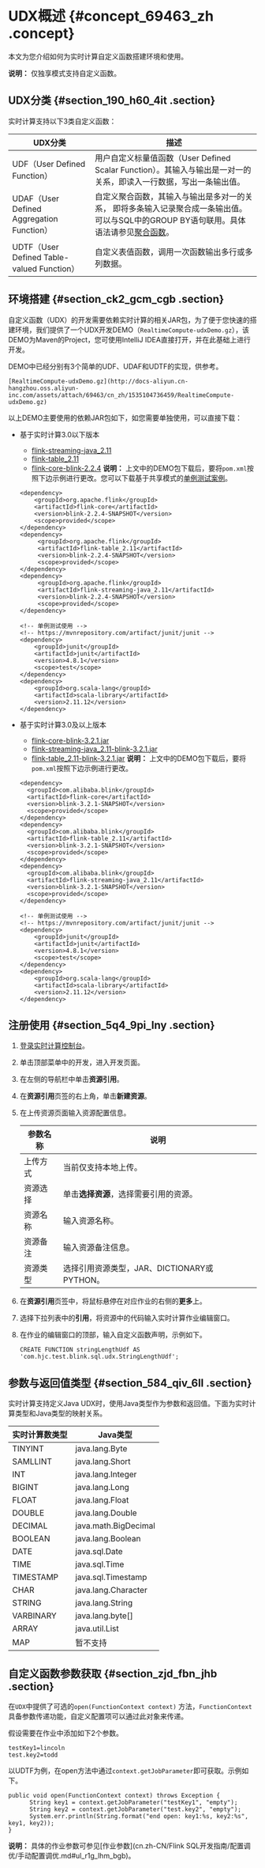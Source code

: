 # UDX概述 {#concept_69463_zh .concept}

本文为您介绍如何为实时计算自定义函数搭建环境和使用。

**说明：** 仅独享模式支持自定义函数。

## UDX分类 {#section_190_h60_4it .section}

实时计算支持以下3类自定义函数：

|UDX分类|描述|
|-----|--|
|UDF（User Defined Function）|用户自定义标量值函数（User Defined Scalar Function）。其输入与输出是一对一的关系，即读入一行数据，写出一条输出值。|
|UDAF（User Defined Aggregation Function）|自定义聚合函数，其输入与输出是多对一的关系， 即将多条输入记录聚合成一条输出值。可以与SQL中的GROUP BY语句联用。具体语法请参见[聚合函数](../../../../cn.zh-CN/开发/SQL及函数/内建函数/聚合函数.md#)。|
|UDTF（User Defined Table-valued Function）|自定义表值函数，调用一次函数输出多行或多列数据。|

## 环境搭建 {#section_ck2_gcm_cgb .section}

自定义函数（UDX）的开发需要依赖实时计算的相关JAR包，为了便于您快速的搭建环境，我们提供了一个UDX开发DEMO（`RealtimeCompute-udxDemo.gz`），该DEMO为Maven的Project，您可使用IntelliJ IDEA直接打开，并在此基础上进行开发。

DEMO中已经分别有3个简单的UDF、UDAF和UDTF的实现，供参考。

`[RealtimeCompute-udxDemo.gz](http://docs-aliyun.cn-hangzhou.oss.aliyun-inc.com/assets/attach/69463/cn_zh/1535104736459/RealtimeCompute-udxDemo.gz)`

以上DEMO主要使用的依赖JAR包如下，如您需要单独使用，可以直接下载：

-   基于实时计算3.0以下版本

    -   [flink-streaming-java\_2.11](http://docs-aliyun.cn-hangzhou.oss.aliyun-inc.com/assets/attach/98378/cn_zh/1543327398632/flink-streaming-java_2.11-blink-2.2.4.jar)
    -   [flink-table\_2.11](http://docs-aliyun.cn-hangzhou.oss.aliyun-inc.com/assets/attach/98378/cn_zh/1543327437386/flink-table_2.11-blink-2.2.4.jar)
    -   [flink-core-blink-2.2.4](http://docs-aliyun.cn-hangzhou.oss.aliyun-inc.com/assets/attach/98378/cn_zh/1543326995841/flink-core-blink-2.2.4.jar)
    **说明：** 上文中的DEMO包下载后，要将`pom.xml`按照下边示例进行更改。您可以下载基于共享模式的[单例测试案例](http://docs-aliyun.cn-hangzhou.oss.aliyun-inc.com/assets/attach/98378/cn_zh/1557294154462/RealtimeCompute-udxDemo.zip)。

    ``` {#codeblock_m93_8xh_puo .language-java}
    <dependency>
        <groupId>org.apache.flink</groupId>
        <artifactId>flink-core</artifactId>
        <version>blink-2.2.4-SNAPSHOT</version>
        <scope>provided</scope>
    </dependency>
    <dependency>
         <groupId>org.apache.flink</groupId>
         <artifactId>flink-table_2.11</artifactId>
         <version>blink-2.2.4-SNAPSHOT</version>
         <scope>provided</scope>
    </dependency> 
    <dependency>
         <groupId>org.apache.flink</groupId>
         <artifactId>flink-streaming-java_2.11</artifactId>
         <version>blink-2.2.4-SNAPSHOT</version>
         <scope>provided</scope>
    </dependency>
    
    <!-- 单例测试使用 -->
    <!-- https://mvnrepository.com/artifact/junit/junit -->
    <dependency>
        <groupId>junit</groupId>
        <artifactId>junit</artifactId>
        <version>4.8.1</version>
        <scope>test</scope>
    </dependency>
    <dependency>
        <groupId>org.scala-lang</groupId>
        <artifactId>scala-library</artifactId>
        <version>2.11.12</version>
    </dependency> 
    ```

-   基于实时计算3.0及以上版本

    -   [flink-core-blink-3.2.1.jar](http://docs-aliyun.cn-hangzhou.oss.aliyun-inc.com/assets/attach/98378/cn_zh/1557279822540/flink-core-blink-3.2.1.jar)
    -   [flink-streaming-java\_2.11-blink-3.2.1.jar](http://docs-aliyun.cn-hangzhou.oss.aliyun-inc.com/assets/attach/98378/cn_zh/1557279865869/flink-streaming-java_2.11-blink-3.2.1.jar)
    -   [flink-table\_2.11-blink-3.2.1.jar](http://docs-aliyun.cn-hangzhou.oss.aliyun-inc.com/assets/attach/98378/cn_zh/1557279936582/flink-table_2.11-blink-3.2.1.jar)
    **说明：** 上文中的DEMO包下载后，要将`pom.xml`按照下边示例进行更改。

    ``` {#codeblock_lj9_1sg_sqq .language-java}
    <dependency>
      <groupId>com.alibaba.blink</groupId>
      <artifactId>flink-core</artifactId>
      <version>blink-3.2.1-SNAPSHOT</version>
      <scope>provided</scope>
    </dependency>
    <dependency>
      <groupId>com.alibaba.blink</groupId>
      <artifactId>flink-table_2.11</artifactId>
      <version>blink-3.2.1-SNAPSHOT</version>
      <scope>provided</scope>
    </dependency>
    <dependency>
      <groupId>com.alibaba.blink</groupId>
      <artifactId>flink-streaming-java_2.11</artifactId>
      <version>blink-3.2.1-SNAPSHOT</version>
      <scope>provided</scope>
    </dependency>     
    
    <!-- 单例测试使用 -->
    <!-- https://mvnrepository.com/artifact/junit/junit -->
    <dependency>
        <groupId>junit</groupId>
        <artifactId>junit</artifactId>
        <version>4.8.1</version>
        <scope>test</scope>
    </dependency>
    <dependency>
        <groupId>org.scala-lang</groupId>
        <artifactId>scala-library</artifactId>
        <version>2.11.12</version>
    </dependency> 
    ```


## 注册使用 {#section_5q4_9pi_lny .section}

1.  [登录实时计算控制台](https://stream.console.aliyun.com)。
2.  单击顶部菜单中的开发，进入开发页面。
3.  在左侧的导航栏中单击**资源引用**。
4.  在**资源引用**页签的右上角，单击**新建资源**。
5.  在上传资源页面输入资源配置信息。

    |参数名称|说明|
    |----|--|
    |上传方式|当前仅支持本地上传。|
    |资源选择|单击**选择资源**，选择需要引用的资源。|
    |资源名称|输入资源名称。|
    |资源备注|输入资源备注信息。|
    |资源类型|选择引用资源类型，JAR、DICTIONARY或PYTHON。|

6.  在**资源引用**页签中，将鼠标悬停在对应作业的右侧的**更多**上。
7.  选择下拉列表中的**引用**，将资源中的代码输入实时计算作业编辑窗口。
8.  在作业的编辑窗口的顶部，输入自定义函数声明，示例如下。

    ``` {#codeblock_jpv_uww_av5 .language-SQL}
    CREATE FUNCTION stringLengthUdf AS 'com.hjc.test.blink.sql.udx.StringLengthUdf';
    ```


## 参数与返回值类型 {#section_584_qiv_6ll .section}

实时计算支持定义Java UDX时，使用Java类型作为参数和返回值。下面为实时计算类型和Java类型的映射关系。

|实时计算数类型|Java类型|
|-------|------|
|TINYINT|java.lang.Byte|
|SAMLLINT|java.lang.Short|
|INT|java.lang.Integer|
|BIGINT|java.lang.Long|
|FLOAT|java.lang.Float|
|DOUBLE|java.lang.Double|
|DECIMAL|java.math.BigDecimal|
|BOOLEAN|java.lang.Boolean|
|DATE|java.sql.Date|
|TIME|java.sql.Time|
|TIMESTAMP|java.sql.Timestamp|
|CHAR|java.lang.Character|
|STRING|java.lang.String|
|VARBINARY|java.lang.byte\[\]|
|ARRAY|java.util.List|
|MAP|暂不支持|

## 自定义函数参数获取 {#section_zjd_fbn_jhb .section}

在`UDX`中提供了可选的`open(FunctionContext context)` 方法，`FunctionContext`具备参数传递功能，自定义配置项可以通过此对象来传递。

假设需要在作业中添加如下2个参数。

```language-java
testKey1=lincoln
test.key2=todd
```

以UDTF为例，在open方法中通过`context.getJobParameter`即可获取。示例如下。

```language-java
public void open(FunctionContext context) throws Exception {
      String key1 = context.getJobParameter("testKey1", "empty");
      String key2 = context.getJobParameter("test.key2", "empty");
      System.err.println(String.format("end open: key1:%s, key2:%s", key1, key2));
}
```

**说明：** 具体的作业参数可参见[作业参数](cn.zh-CN/Flink SQL开发指南/配置调优/手动配置调优.md#ul_r1g_lhm_bgb)。

